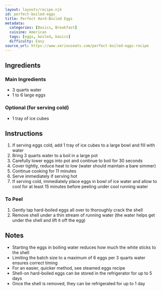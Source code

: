 ```yaml
---
layout: layouts/recipe.njk
id: perfect-boiled-eggs
title: Perfect Hard-Boiled Eggs
metadata:
  categories: [Basics, Breakfast]
  cuisine: American
  tags: [eggs, boiled, basics]
  difficulty: Easy
source_url: https://www.seriouseats.com/perfect-boiled-eggs-recipe
---
```



## Ingredients

### Main Ingredients
- 3 quarts water
- 1 to 6 large eggs

### Optional (for serving cold)
- 1 tray of ice cubes

## Instructions

1. If serving eggs cold, add 1 tray of ice cubes to a large bowl and fill with water
2. Bring 3 quarts water to a boil in a large pot
3. Carefully lower eggs into pot and continue to boil for 30 seconds
4. Cover tightly, reduce heat to low (water should maintain a bare simmer)
5. Continue cooking for 11 minutes
6. Serve immediately if serving hot
7. If serving cold, immediately place eggs in bowl of ice water and allow to cool for at least 15 minutes before peeling under cool running water

### To Peel
1. Gently tap hard-boiled eggs all over to thoroughly crack the shell
2. Remove shell under a thin stream of running water (the water helps get under the shell and lift it off the egg)

## Notes
- Starting the eggs in boiling water reduces how much the white sticks to the shell
- Limiting the batch size to a maximum of 6 eggs per 3 quarts water ensures correct timing
- For an easier, quicker method, see steamed eggs recipe
- Shell-on hard-boiled eggs can be stored in the refrigerator for up to 5 days
- Once the shell is removed, they can be refrigerated for up to 1 day
